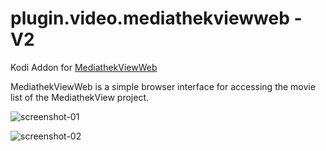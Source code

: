 # plugin.video.mediathekviewweb - V2

Kodi Addon for [MediathekViewWeb](https://mediathekviewweb.de/)

MediathekViewWeb is a simple browser interface for accessing the movie list of the MediathekView project.

![screenshot-01](https://user-images.githubusercontent.com/18262216/226672129-83d2507b-4017-4644-977a-fb92ae9adc50.jpg)

![screenshot-02](https://user-images.githubusercontent.com/18262216/226672202-33645ba7-94d3-4edd-8ee5-c6a2198ec86f.jpg)
